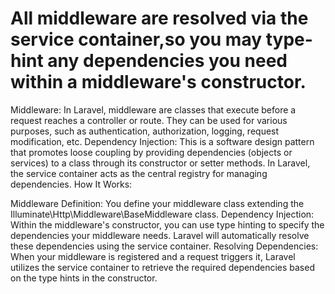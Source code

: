 # All middleware are resolved via the service container,so you may type-hint any dependencies you need within a middleware's constructor.

Middleware: In Laravel, middleware are classes that execute before a request reaches a controller or route. They can be used for various purposes, such as authentication, authorization, logging, request modification, etc.
Dependency Injection: This is a software design pattern that promotes loose coupling by providing dependencies (objects or services) to a class through its constructor or setter methods. In Laravel, the service container acts as the central registry for managing dependencies.
How It Works:

Middleware Definition: You define your middleware class extending the Illuminate\Http\Middleware\BaseMiddleware class.
Dependency Injection: Within the middleware's constructor, you can use type hinting to specify the dependencies your middleware needs. Laravel will automatically resolve these dependencies using the service container.
Resolving Dependencies: When your middleware is registered and a request triggers it, Laravel utilizes the service container to retrieve the required dependencies based on the type hints in the constructor.